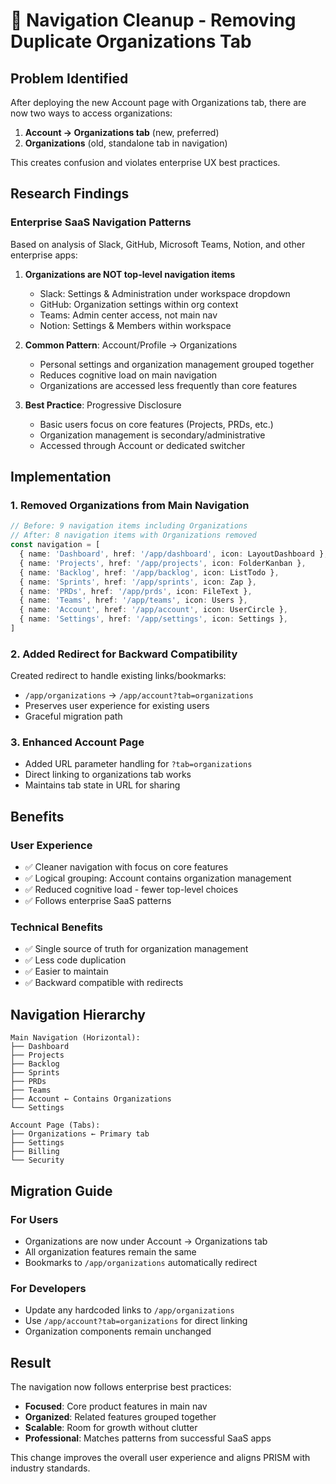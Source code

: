 # 🧹 Navigation Cleanup - Removing Duplicate Organizations Tab

## Problem Identified
After deploying the new Account page with Organizations tab, there are now two ways to access organizations:
1. **Account → Organizations tab** (new, preferred)
2. **Organizations** (old, standalone tab in navigation)

This creates confusion and violates enterprise UX best practices.

## Research Findings

### Enterprise SaaS Navigation Patterns
Based on analysis of Slack, GitHub, Microsoft Teams, Notion, and other enterprise apps:

1. **Organizations are NOT top-level navigation items**
   - Slack: Settings & Administration under workspace dropdown
   - GitHub: Organization settings within org context
   - Teams: Admin center access, not main nav
   - Notion: Settings & Members within workspace

2. **Common Pattern**: Account/Profile → Organizations
   - Personal settings and organization management grouped together
   - Reduces cognitive load on main navigation
   - Organizations are accessed less frequently than core features

3. **Best Practice**: Progressive Disclosure
   - Basic users focus on core features (Projects, PRDs, etc.)
   - Organization management is secondary/administrative
   - Accessed through Account or dedicated switcher

## Implementation

### 1. **Removed Organizations from Main Navigation**
```typescript
// Before: 9 navigation items including Organizations
// After: 8 navigation items with Organizations removed
const navigation = [
  { name: 'Dashboard', href: '/app/dashboard', icon: LayoutDashboard },
  { name: 'Projects', href: '/app/projects', icon: FolderKanban },
  { name: 'Backlog', href: '/app/backlog', icon: ListTodo },
  { name: 'Sprints', href: '/app/sprints', icon: Zap },
  { name: 'PRDs', href: '/app/prds', icon: FileText },
  { name: 'Teams', href: '/app/teams', icon: Users },
  { name: 'Account', href: '/app/account', icon: UserCircle },
  { name: 'Settings', href: '/app/settings', icon: Settings },
]
```

### 2. **Added Redirect for Backward Compatibility**
Created redirect to handle existing links/bookmarks:
- `/app/organizations` → `/app/account?tab=organizations`
- Preserves user experience for existing users
- Graceful migration path

### 3. **Enhanced Account Page**
- Added URL parameter handling for `?tab=organizations`
- Direct linking to organizations tab works
- Maintains tab state in URL for sharing

## Benefits

### User Experience
- ✅ Cleaner navigation with focus on core features
- ✅ Logical grouping: Account contains organization management
- ✅ Reduced cognitive load - fewer top-level choices
- ✅ Follows enterprise SaaS patterns

### Technical Benefits
- ✅ Single source of truth for organization management
- ✅ Less code duplication
- ✅ Easier to maintain
- ✅ Backward compatible with redirects

## Navigation Hierarchy

```
Main Navigation (Horizontal):
├── Dashboard
├── Projects
├── Backlog  
├── Sprints
├── PRDs
├── Teams
├── Account ← Contains Organizations
└── Settings

Account Page (Tabs):
├── Organizations ← Primary tab
├── Settings
├── Billing
└── Security
```

## Migration Guide

### For Users
- Organizations are now under Account → Organizations tab
- All organization features remain the same
- Bookmarks to `/app/organizations` automatically redirect

### For Developers
- Update any hardcoded links to `/app/organizations`
- Use `/app/account?tab=organizations` for direct linking
- Organization components remain unchanged

## Result

The navigation now follows enterprise best practices:
- **Focused**: Core product features in main nav
- **Organized**: Related features grouped together
- **Scalable**: Room for growth without clutter
- **Professional**: Matches patterns from successful SaaS apps

This change improves the overall user experience and aligns PRISM with industry standards.
